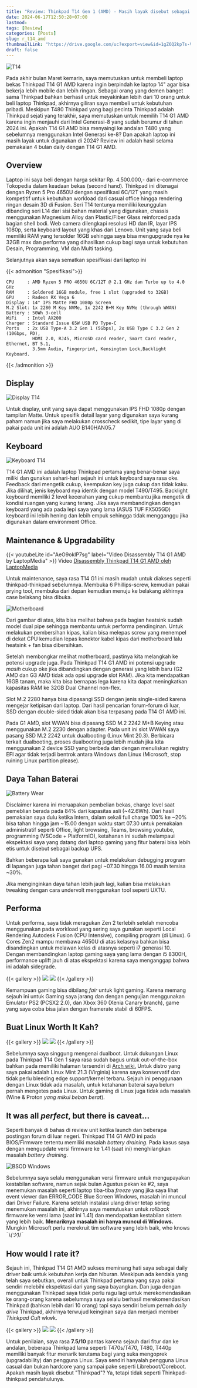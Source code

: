 ```yaml
---
title: "Review: Thinkpad T14 Gen 1 (AMD) - Masih layak disebut sebagai 'Thinkpad'?"
date: 2024-06-17T12:50:28+07:00
lastmod:
tags: [Review]
categories: [Posts]
slug: r_t14_amd
thumbnailLink: "https://drive.google.com/uc?export=view&id=1gZ6Q2kpTs-VTIqTN4TrC5gyNYE3R6ZbG"
draft: false
---
```


![T14](https://1drv.ms/i/s!AnSkAvS9diTVgXizxAmFbbLAcTy5?embed=1&width=660 "Thinkpad T14 Gen 1 (AMD)")

Pada akhir bulan Maret kemarin, saya memutuskan untuk membeli laptop bekas Thinkpad T14 G1 AMD karena ingin berpindah ke laptop 14" agar bisa bekerja lebih mobile dan lebih ringan. Sebagai orang yang demen banget sama Thinkpad bahkan berhasil untuk meyakinkan lebih dari 10 orang untuk beli laptop Thinkpad, akhirnya giliran saya membeli untuk kebutuhan pribadi. Meskipun T480 Thinkpad yang bagi pecinta Thinkpad adalah Thinkpad sejati yang terakhir, saya memutuskan untuk memilih T14 G1 AMD karena ingin menjauhi dari Intel Generasi-8 yang sudah berumur di tahun 2024 ini. Apakah T14 G1 AMD bisa menyaingi ke andalan T480 yang sebelumnya menggunakan Intel Generasi ke-8? Dan apakah laptop ini masih layak untuk digunakan di 2024? Review ini adalah hasil selama pemakaian 4 bulan daily dengan T14 G1 AMD.

## Overview

Laptop ini saya beli dengan harga sekitar Rp. 4.500.000,- dari e-commerce Tokopedia dalam keadaan bekas (second hand). Thinkpad ini ditenagai dengan Ryzen 5 Pro 4650U dengan spesifikasi 6C/12T yang masih kompetitif untuk kebutuhan workload dari casual office hingga rendering ringan desain 3D di Fusion. Seri T14 tentunya memiliki keunggulan dibanding seri L14 dari sisi bahan material yang digunakan, chassis menggunakan Magnesium Alloy dan Plastic/Fiber Glass reinforced pada bagian shell bodi. Web camera dilengkapi resolusi HD dan IR, layar IPS 1080p, serta keyboard layout yang khas dari Lenovo. Unit yang saya beli memiliki RAM yang tersolder 16GB sehingga saya bisa mengupgrade nya ke 32GB max dan performa yang dihasilkan cukup bagi saya untuk kebutuhan Desain, Programming, VM dan Multi tasking.

Selanjutnya akan saya sematkan spesifikasi dari laptop ini

{{< admonition "Spesifikasi">}}
```
CPU     : AMD Ryzen 5 PRO 4650U 6C/12T @ 2.1 GHz dan Turbo up to 4.0 GHz
RAM     : Soldered 16GB module, free 1 slot (upgraded to 32GB)
GPU     : Radeon RX Vega 6
Display : 14" IPS Matte FHD 1080p Screen
M.2 Slot: 1x 2280 M Key NVMe, 1x 2242 B+M Key NVMe (through WWAN)
Battery : 50Wh 3-cell
WiFi    : Intel AX200
Charger : Standard Issue 65W USB PD Type-C
Ports   : 2x USB Type-A 3.2 Gen 1 (5Gbps), 2x USB Type C 3.2 Gen 2 (10Gbps, PD),
          HDMI 2.0, RJ45, MicroSD card reader, Smart Card reader, Ethernet, BT 5.1,
          3.5mm Audio, Fingerprint, Kensington Lock,Backlight Keyboard.
```
{{< /admonition >}}

## Display

![Display T14](https://1drv.ms/i/s!AnSkAvS9diTVggvpSYj8csp9AB-s?embed=1&width=660 "Tampilan Display ketika pemakaian luar")

Untuk display, unit yang saya dapat menggunakan IPS FHD 1080p dengan tampilan Matte. Untuk spesifik detail layar yang digunakan saya kurang paham namun jika saya melakukan crosscheck sedikit, tipe layar yang di pakai pada unit ini adalah AUO B140HAN05.7

## Keyboard

![Keyboard T14](https://1drv.ms/i/s!AnSkAvS9diTVggoEtiEUoJHAQZ44?embed=1&width=660 "Keyboard T14 G1 AMD")

T14 G1 AMD ini adalah laptop Thinkpad pertama yang benar-benar saya miliki dan gunakan sehari-hari sejauh ini untuk keyboard saya rasa oke. Feedback dari mengetik cukup, keempukan key juga cukup dan tidak kaku. Jika dilihat, jenis keyboard nya identik dengan model T490/T495. Backlight keyboard memiliki 2 level kecerahan yang cukup membantu jika mengetik di kondisi ruangan yang kurang terang. Jika saya membandingkan dengan keyboard yang ada pada lepi saya yang lama (ASUS TUF FX505GD) keyboard ini lebih hening dan lebih empuk sehingga tidak mengganggu jika digunakan dalam environment Office.

## Maintenance & Upgradability

{{< youtubeLite id="AeO9oklP7sg" label="Video Disassembly T14 G1 AMD by LaptopMedia" >}}
Video [Disassembly Thinkpad T14 G1 AMD oleh LaptopMedia](https://laptopmedia.com/review/lenovo-thinkpad-t14-review-the-zen-2-pro-processors-are-making-it-a-tempting-purchase/)

Untuk maintenance, saya rasa T14 G1 ini masih mudah untuk diakses seperti thinkpad-thinkpad sebelumnya. Membuka 6 Phillips-screw, kemudian pakai prying tool, membuka dari depan kemudian menuju ke belakang akhirnya case belakang bisa dibuka.

![Motherboard](https://1drv.ms/i/s!AnSkAvS9diTVggEs3JJXIYtY1hAx?embed=1&width=660 "Motherboard T14 G1 Edited by [LaptopMedia](https://laptopmedia.com/review/lenovo-thinkpad-t14-review-the-zen-2-pro-processors-are-making-it-a-tempting-purchase/)")

Dari gambar di atas, kita bisa melihat bahwa pada bagian heatsink sudah model dual pipe sehingga membantu untuk performa pendinginan. Untuk melakukan pembersihan kipas, kalian bisa melepas screw yang menempel di dekat CPU kemudian lepas konektor kabel kipas dari motherboard lalu heatsink + fan bisa dibersihkan.

Setelah membongkar melihat motherboard, pastinya kita melangkah ke potensi upgrade juga. Pada Thinkpad T14 G1 AMD ini potensi upgrade _masih_ cukup oke jika dibandingkan dengan generasi yang lebih baru (G2 AMD dan G3 AMD tidak ada opsi upgrade slot RAM). Jika kita mendapatkan 16GB tanam, maka kita bisa bernapas lega karena kita dapat meningkatkan kapasitas RAM ke 32GB Dual Channel non-flex.

Slot M.2 2280 hanya bisa dipasangi SSD dengan jenis single-sided karena mengejar ketipisan dari laptop. Dari hasil pencarian forum-forum di luar, SSD dengan double-sided tidak akan bisa terpasang pada T14 G1 AMD ini.

Pada G1 AMD, slot WWAN bisa dipasang SSD M.2 2242 M+B Keying atau menggunakan M.2 2230 dengan adapter. Pada unit ini slot WWAN saya pasang SSD M.2 2242 untuk dualbooting (Linux Mint 20.3). Berbicara terkait dualbooting, proses dualbooting juga lebih mudah jika kita menggunakan 2 device SSD yang berbeda dan dengan menuliskan registry EFI agar tidak terjadi bentrok antara Windows dan Linux (Microsoft, stop ruining Linux partition please).

## Daya Tahan Baterai

![Battery Wear](https://1drv.ms/i/s!AnSkAvS9diTVggBKFzAltjJQPj6w?embed=1&width=660 "Battery Wear pada unit yang saya miliki")

Disclaimer karena ini meruapakan pembelian bekas, charge level saat pemeblian berada pada 84% dari kapasitas asli (~42.6Wh). Dari hasil pemakaian saya dulu ketika Intern, dalam sekali full charge 100% ke ~20% bisa tahan hingga jam ~15.00 dengan waktu start 07.30 untuk pemakaian administratif seperti Office, light browsing, Teams, browsing youtube, programming (VSCode + PlatformIO), ketahanan ini sudah melampaui ekspektasi saya yang datang dari laptop gaming yang fitur baterai bisa lebih etis untuk disebut sebagai backup UPS.

Bahkan beberapa kali saya gunakan untuk melakukan debugging program di lapangan juga tahan banget dari pagi ~07.30 hingga 16.00 masih tersisa ~30%.

Jika menginginkan daya tahan lebih jauh lagi, kalian bisa melakukan tweaking dengan cara undervolt menggunakan tool seperti UXTU.

## Performa

Untuk performa, saya tidak meragukan Zen 2 terlebih setelah mencoba menggunakan pada workload yang sering saya gunakan seperti Local Rendering Autodesk Fusion (CPU Intensive), compiling program (di Linux). 6 Cores Zen2 mampu membawa 4650U di atas kelasnya bahkan bisa disandingkan untuk melawan kelas di atasnya seperti i7 generasi 10. Dengan membandingkan laptop gaming saya yang lama dengan i5 8300H, performance uplift jauh di atas ekspektasi karena saya menganggap bahwa ini adalah sidegrade.

{{< gallery >}}
  <img src="https://1drv.ms/i/s!AnSkAvS9diTVgg0ulK6g_GiUL9wV?embed=1&width=403&height=402" class="grid-w33" />
  <img src="https://1drv.ms/i/s!AnSkAvS9diTVgg4GacX3ZQGtF94x?embed=1&width=403&height=402" class="grid-w33" />
{{< /gallery >}}

Kemampuan gaming bisa dibilang _fair_ untuk light gaming. Karena memang sejauh ini untuk Gaming saya jarang dan dengan pengujian menggunakan Emulator PS2 (PCSX2 2.0), dan Xbox 360 (Xenia Canary branch), game yang saya coba bisa jalan dengan framerate stabil di 60FPS.

## Buat Linux Worth It Kah?

{{< gallery >}}
  <img src="https://1drv.ms/i/s!AnSkAvS9diTVgX6YOHOfs5ZhGwaR?embed=1&width=1920&height=1080" class="grid-w50" />
  <img src="https://1drv.ms/i/s!AnSkAvS9diTVgX1n1kLiDTX0q6du?embed=1&width=1920&height=1080" class="grid-w50" />
{{< /gallery >}}

Sebelumnya saya singgung mengenai dualboot. Untuk dukungan Linux pada Thinkpad T14 Gen 1 saya rasa sudah bagus untuk out-of-the-box bahkan pada memiliki halaman tersendiri di [Arch wiki.](https://wiki.archlinux.org/title/Lenovo_ThinkPad_T14_(AMD)_Gen_1) Untuk distro yang saya pakai adalah Linux Mint 21.3 (Virginia) karena saya konservatif dan tidak perlu bleeding edge support/kernel terbaru. Sejauh ini penggunaan dengan Linux tidak ada masalah, untuk ketahanan baterai saya belum pernah mengetes pada Linux. Untuk gaming di Linux juga tidak ada masalah (Wine & Proton _yang mikul beban berat_).

## It was all _perfect_, but there is caveat...

Seperti banyak di bahas di review unit ketika launch dan beberapa postingan forum di luar negeri. Thinkpad T14 G1 AMD ini pada BIOS/Firmware tertentu memiliki masalah _battery draining_. Pada kasus saya dengan mengupdate versi firmware ke 1.41 (saat ini) menghilangkan masalah _battery draining_.

![BSOD Windows](https://1drv.ms/i/s!AnSkAvS9diTVggwfgBbdkDfnUQPg?embed=1&width=660 "Kalau khawatir ngeliat ini, ini salah Microsoft kok. Di Linux stabil")

Sebelumnya saya selalu menggunakan versi firmware untuk mengupayakan kestabilan software, namun sejak bulan Agustus pekan ke #2, saya menemukan masalah seperti laptop tiba-tiba _freeze_ yang jika saya lihat event viewer dan ERROR_CODE Blue Screen Windows, masalah ini muncul dari Driver Failure. Karena setelah instalasi ulang driver tetap sering menemukan masalah ini, akhirnya saya memutuskan untuk _rollback_ firmware ke versi lama (saat ini 1.41) dan mendapatkan kestabilan sistem yang lebih baik. **Menariknya masalah ini hanya muncul di Windows.** Mungkin Microsoft perlu merekruit tim software yang lebih baik, who knows 
¯\\_(ツ)_/¯


## How would I rate it?

Sejauh ini, Thinkpad T14 G1 AMD sukses meminang hati saya sebagai daily driver baik untuk kebutuhan kerja dan hiburan. Meskipun ada kendala yang telah saya sebutkan, overall untuk Thinkpad pertama yang saya pakai sendiri melebihi ekspektasi dari yang saya bayangkan. Dan juga dengan menggunakan Thinkpad saya tidak perlu ragu lagi untuk merekomendasikan ke orang-orang karena sebelumnya saya selalu berhasil merekomendasikan Thinkpad (bahkan lebih dari 10 orang) tapi saya sendiri belum pernah _daily drive_ Thinkpad, akhirnya terwujud keinginan saya dan menjadi member _Thinkpad Cult_ wkwk.

{{< gallery >}}
  <img src="https://1drv.ms/i/s!AnSkAvS9diTVgXehFKGwEiuQqQcX?embed=1&width=1920&height=1080" class="grid-w50" />
  <img src="https://1drv.ms/i/s!AnSkAvS9diTVggLx_I7zh4QUzMjK?embed=1&width=1920&height=1080" class="grid-w50" />
{{< /gallery >}}

Untuk penilaian, saya rasa **7.5/10** pantas karena sejauh dari fitur dan ke andalan, beberapa Thinkpad lama seperti T470s/T470, T480, T440p memiliki banyak fitur menarik terutama bagi yang suka mengoprek (upgradability) dan pengguna Linux. Saya sendiri hanyalah pengguna Linux casual dan bukan hardcore yang sampai pake seperti Libreboot/Coreboot. Apakah masih layak disebut "Thinkpad"? Ya, tetapi tidak seperti Thinkpad-thinkpad pendahulunya.